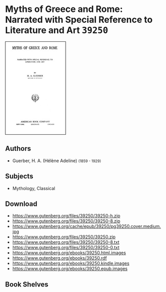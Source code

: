 # Myths of Greece and Rome: Narrated with Special Reference to Literature and Art <kbd>39250</kbd>

![](./cover.medium.jpg "")

## Authors


 - Guerber, H. A. (Hélène Adeline) <small>(1859 - 1929)</small>

## Subjects


 - Mythology, Classical

## Download


 - https://www.gutenberg.org/files/39250/39250-h.zip
 - https://www.gutenberg.org/files/39250/39250-8.zip
 - https://www.gutenberg.org/cache/epub/39250/pg39250.cover.medium.jpg
 - https://www.gutenberg.org/files/39250/39250.zip
 - https://www.gutenberg.org/files/39250/39250-8.txt
 - https://www.gutenberg.org/files/39250/39250-0.txt
 - https://www.gutenberg.org/ebooks/39250.html.images
 - https://www.gutenberg.org/ebooks/39250.rdf
 - https://www.gutenberg.org/ebooks/39250.kindle.images
 - https://www.gutenberg.org/ebooks/39250.epub.images

## Book Shelves


